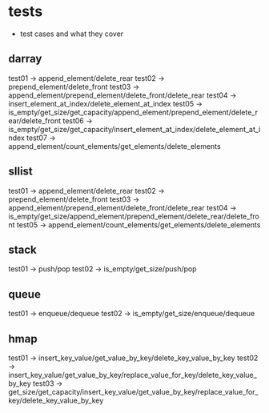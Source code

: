 # tests
- test cases and what they cover

## darray
test01 ->
	append_element/delete_rear
test02 ->
	prepend_element/delete_front
test03 ->
	append_element/prepend_element/delete_front/delete_rear
test04 ->
	insert_element_at_index/delete_element_at_index
test05 ->
	is_empty/get_size/get_capacity/append_element/prepend_element/delete_rear/delete_front
test06 ->
	is_empty/get_size/get_capacity/insert_element_at_index/delete_element_at_index
test07 ->
	append_element/count_elements/get_elements/delete_elements

## sllist
test01 ->
	append_element/delete_rear
test02 ->
	prepend_element/delete_front
test03 ->
	append_element/prepend_element/delete_front/delete_rear
test04 ->
	is_empty/get_size/append_element/prepend_element/delete_rear/delete_front
test05 ->
	append_element/count_elements/get_elements/delete_elements

## stack
test01 ->
	push/pop
test02 ->
	is_empty/get_size/push/pop

## queue
test01 ->
	enqueue/dequeue
test02 ->
	is_empty/get_size/enqueue/dequeue

## hmap
test01 ->
	insert_key_value/get_value_by_key/delete_key_value_by_key
test02 ->
	insert_key_value/get_value_by_key/replace_value_for_key/delete_key_value_by_key
test03 ->
	get_size/get_capacity/insert_key_value/get_value_by_key/replace_value_for_key/delete_key_value_by_key
